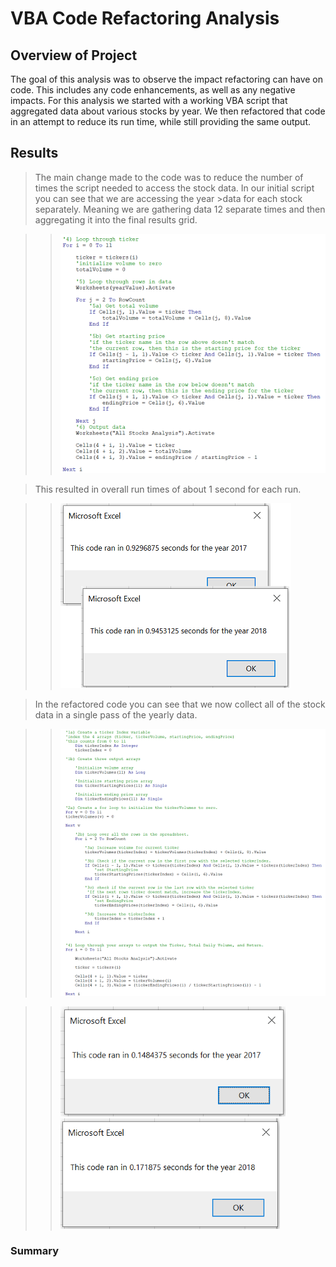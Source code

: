# VBA Code Refactoring Analysis

## Overview of Project

The goal of this analysis was to observe the impact refactoring can have on code. This includes any code enhancements, as well as any negative impacts. For this analysis we started with a working VBA script that aggregated data about various stocks by year. We then refactored that code in an attempt to reduce its run time, while still providing the same output.

## Results

>The main change made to the code was to reduce the number of times the script needed to access the stock data. In our initial script you can see that we are accessing the year >data for each stock separately. Meaning we are gathering data 12 separate times and then aggregating it into the final results grid.

>><img src="https://raw.githubusercontent.com/xJeris/BC-stock-analysis/main/challenge/resources/VBA_Challenge_OrignalCode.png" width="482">


>This resulted in overall run times of about 1 second for each run.

>><img src="https://raw.githubusercontent.com/xJeris/BC-stock-analysis/main/challenge/resources/VBA_Challenge_OrignalTimes.png" width="369">


>In the refactored code you can see that we now collect all of the stock data in a single pass of the yearly data.

>><img src="https://raw.githubusercontent.com/xJeris/BC-stock-analysis/main/challenge/resources/VBA_Challenge_NewCode.png" width="527">

>><img src="https://raw.githubusercontent.com/xJeris/BC-stock-analysis/main/challenge/resources/VBA_Challenge_2017.png" width="360">
>><img src="https://raw.githubusercontent.com/xJeris/BC-stock-analysis/main/challenge/resources/VBA_Challenge_2018.png" width="351">

### Summary




